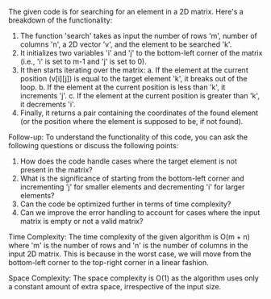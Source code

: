The given code is for searching for an element in a 2D matrix. Here's a breakdown of the functionality:

1. The function 'search' takes as input the number of rows 'm', number of columns 'n', a 2D vector 'v', and the element to be searched 'k'.
2. It initializes two variables 'i' and 'j' to the bottom-left corner of the matrix (i.e., 'i' is set to m-1 and 'j' is set to 0).
3. It then starts iterating over the matrix:
    a. If the element at the current position (v[i][j]) is equal to the target element 'k', it breaks out of the loop.
    b. If the element at the current position is less than 'k', it increments 'j'.
    c. If the element at the current position is greater than 'k', it decrements 'i'.
4. Finally, it returns a pair containing the coordinates of the found element (or the position where the element is supposed to be, if not found).

Follow-up: To understand the functionality of this code, you can ask the following questions or discuss the following points:
1. How does the code handle cases where the target element is not present in the matrix?
2. What is the significance of starting from the bottom-left corner and incrementing 'j' for smaller elements and decrementing 'i' for larger elements?
3. Can the code be optimized further in terms of time complexity?
4. Can we improve the error handling to account for cases where the input matrix is empty or not a valid matrix?

Time Complexity: The time complexity of the given algorithm is O(m + n) where 'm' is the number of rows and 'n' is the number of columns in the input 2D matrix. This is because in the worst case, we will move from the bottom-left corner to the top-right corner in a linear fashion.

Space Complexity: The space complexity is O(1) as the algorithm uses only a constant amount of extra space, irrespective of the input size.
